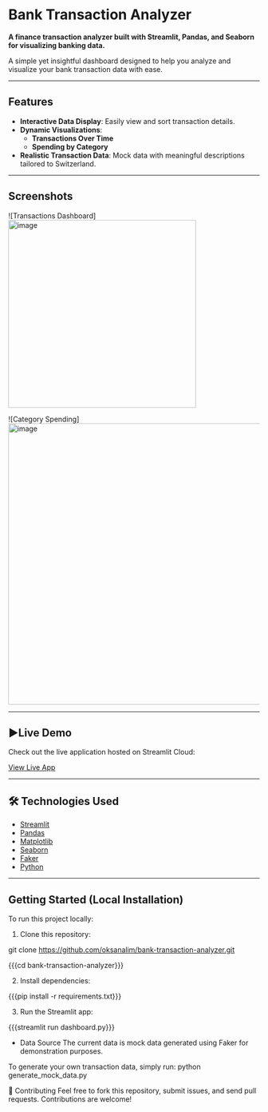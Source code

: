 # Bank Transaction Analyzer
**A finance transaction analyzer built with Streamlit, Pandas, and Seaborn for visualizing banking data.**


A simple yet insightful dashboard designed to help you analyze and visualize your bank transaction data with ease.

---

## Features

- **Interactive Data Display**: Easily view and sort transaction details.
- **Dynamic Visualizations**:
  - **Transactions Over Time**
  - **Spending by Category**
- **Realistic Transaction Data**: Mock data with meaningful descriptions tailored to Switzerland.

---

## Screenshots

![Transactions Dashboard]
<img width="376" alt="image" src="https://github.com/user-attachments/assets/aab2ae5f-ed67-44f3-89fe-66b5d4a430b0" />


![Category Spending]
<img width="563" alt="image" src="https://github.com/user-attachments/assets/c0011c2a-24b1-41da-a4c7-f189efdae563" />


---

## ▶Live Demo

Check out the live application hosted on Streamlit Cloud:

[View Live App](https://bank-transaction-analyzer-ehpwd798thscecawnjyqcc.streamlit.app/)

---

## 🛠️ Technologies Used

- [Streamlit](https://streamlit.io/)
- [Pandas](https://pandas.pydata.org/)
- [Matplotlib](https://matplotlib.org/)
- [Seaborn](https://seaborn.pydata.org/)
- [Faker](https://faker.readthedocs.io/)
- [Python](https://www.python.org/)

---

## Getting Started (Local Installation)

To run this project locally:

1. Clone this repository:


git clone https://github.com/oksanalim/bank-transaction-analyzer.git

{{{cd bank-transaction-analyzer}}}

2. Install dependencies:

{{{pip install -r requirements.txt}}}

3. Run the Streamlit app:

{{{streamlit run dashboard.py}}}

- Data Source
The current data is mock data generated using Faker for demonstration purposes.

To generate your own transaction data, simply run:
python generate_mock_data.py


🤝 Contributing
Feel free to fork this repository, submit issues, and send pull requests. Contributions are welcome!
